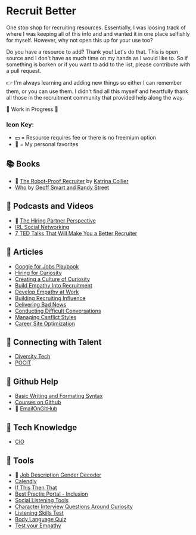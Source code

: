 # Recruit Better
One stop shop for recruiting resources. Essentially, I was loosing track of where I was keeping all of this info and and wanted it in one place selfishly for myself. However, why not open this up for your use too?

Do you have a resource to add? Thank you! Let's do that. This is open source and I don't have as much time on my hands as I would like to. So if something is borken or if you want to add to the list, please contribute with a pull request.

👉 I'm always learning and adding new things so either I can remember them, or you can use them. I didn't find all this myself and heartfully thank all those in the recruitment community that provided help along the way.

🚧  Work in Progress 🚧

### Icon Key:

- 💵 = Resource requires fee or there is no freemium option
- 🖤 = My personal favorites


## 📚 Books
- 🖤 [The Robot-Proof Recruiter](https://www.goodreads.com/en/book/show/43289624-the-robot-proof-recruiter) by [Katrina Collier](https://katrinacollier.com/the-robot-proof-recruiter/)
- [Who](https://www.goodreads.com/en/book/show/4989687) by [Geoff Smart and Randy Street](https://whothebook.com/)

## 📢 Podcasts and Videos
- 🖤 [The Hiring Partner Perspective](https://podcasts.apple.com/gb/podcast/the-hiring-partner-perspective-unedited/id1557097310)
- [IRL Social Networking](https://www.youtube.com/watch?v=_pyJlERCrJE)
- [7 TED Talks That Will Make You a Better Recruiter](https://blog.firefishsoftware.com/ted-talks-for-recruiters?utm_medium=email&_hsmi=77520619&_hsenc=p2ANqtz-8gkWArL1MsXQF98NMq4dG7yE3BF4g7EFQBLqeu6zd_umGPUNgMAJsh4qfWPXUvzUjq-mO7mC9gvBzaTrUIai7sz1pGFq4AULaOqjJk8J8MKqQ3Ado&utm_content=77520619&utm_source=hs_automation)

## 📰 Articles
- [Google for Jobs Playbook](https://blog.firefishsoftware.com/google-for-jobs-playbook)
- [Hiring for Curiosity](https://www.cio.com/article/3057206/why-curious-people-make-better-employees.html)
- [Creating a Culture of Curiosity](https://hbr.org/2019/01/surveymonkeys-ceo-on-creating-a-culture-of-curiosity)
- [Build Empathy Into Recruitment](https://www.indeed.com/lead/empathy-recruiting-process)
- [Develop Empathy at Work](https://www.mindtools.com/pages/article/EmpathyatWork.htm)
- [Building Recruiting Influence](https://www.shrm.org/resourcesandtools/hr-topics/talent-acquisition/pages/build-recruiting-influence-these-6-steps.aspx)
- [Delivering Bad News](https://www.entrepreneur.com/article/302091)
- [Conducting Difficult Conversations](https://www.google.com/url?q=http://bit.ly/SIFireWell&sa=D&source=editors&ust=1635787768435000&usg=AOvVaw0MMrTDE_CZBqn92aaUKroU)
- [Managing Csnflict Styles](https://www.learning-mind.com/conflict-styles/)
- [Career Site Optimization](https://www.thatlittleagency.co.uk/launching-your-careers-website/)

## 🤝 Connecting with Talent
- [Diversity Tech](https://www.diversifytech.co/hire)
- [POCIT](https://peopleofcolorintech.com/)

## 👾 Github Help
- [Basic Writing and Formating Syntax](https://docs.github.com/en/github/writing-on-github/getting-started-with-writing-and-formatting-on-github/basic-writing-and-formatting-syntax)
- [Courses on Github](https://lab.github.com/)
- 🖤 [EmailOnGitHub](https://chrome.google.com/webstore/detail/emailongithub/jjmphadcgcmpdnombcomlmmbmojccmcf)

## 💾 Tech Knowledge
- [CIO](cio.com)

## 🧰 Tools
- 🖤 [Job Description Gender Decoder](http://gender-decoder.katmatfield.com/)
- [Calendly](https://calendly.com/app/login)
- [If This Then That](https://ifttt.com/explore/new_to_ifttt)
- [Best Practie Portal - Inclusion](http://bestpractice.evenbreak.co.uk/)
- [Social Listening Tools](https://martech.org/6-of-the-best-social-listening-tools-for-2019/)
- [Character Interview Questions Around Curiosity](https://blog.adeccousa.com/character-interview-questions-around-curiosity/)
- [Listening Skills Test](https://www.psychologytoday.com/us/tests/personality/listening-skills-test)
- [Body Language Quiz](https://www.scienceofpeople.com/quiz/)
- [Test your Empathy](https://psychology-tools.com/test/empathy-quotient)

